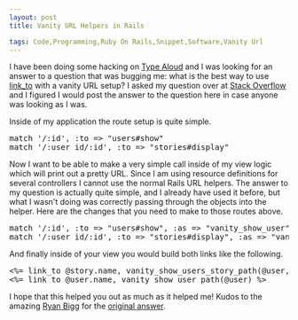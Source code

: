 ```yaml
---
layout: post
title: Vanity URL Helpers in Rails

tags: Code,Programming,Ruby On Rails,Snippet,Software,Vanity Url
---
```

<p>I have been doing some hacking on <a href="http://typealoud.com">Type Aloud</a> and I was looking for an answer to a question that was bugging me: what is the best way to use <a href="http://api.rubyonrails.org/classes/ActionView/Helpers/UrlHelper.html#method-i-link_to">link_to</a> with a vanity URL setup? I asked my question over at <a href="http://stackoverflow.com">Stack Overflow</a> and I figured I would post the answer to the question here in case anyone was looking as I was.</p>
<p>Inside of my application the route setup is quite simple. 
<pre lang="ruby">
match '/:id', :to => "users#show"
match '/:user_id/:id', :to => "stories#display"
</pre></p>
<p>Now I want to be able to make a very simple call inside of my view logic which will print out a pretty URL. Since I am using resource definitions for several controllers I cannot use the normal Rails URL helpers. The answer to my question is actually quite simple, and I already have used it before, but what I wasn't doing was correctly passing through the objects into the helper. Here are the changes that you need to make to those routes above.
<pre lang="ruby">
match '/:id', :to => "users#show", :as => "vanity_show_user"
match '/:user_id/:id', :to => "stories#display", :as => "vanity_show_users_story"
</pre>
And finally inside of your view you would build both links like the following.
<pre lang="ruby">
<%= link_to @story.name, vanity_show_users_story_path(@user, @story) %>
<%= link_to @user.name, vanity_show_user_path(@user) %>
</pre></p>
<p>I hope that this helped you out as much as it helped me! Kudos to the amazing <a href="http://ryanbigg.com/2010/04/want-it-give/">Ryan Bigg</a> for the <a href="http://stackoverflow.com/questions/4295419/what-is-the-best-way-to-deal-with-vanity-url-helpers-in-rails-3">original answer</a>.</p>
